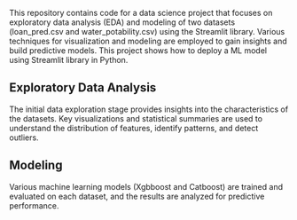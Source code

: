 This repository contains code for a data science project that focuses on exploratory data analysis (EDA) and modeling of two datasets (loan_pred.csv and water_potability.csv) using the Streamlit library. Various techniques for visualization and modeling are employed to gain insights and build predictive models. This project shows how to deploy a ML model using Streamlit library in Python.
## Exploratory Data Analysis

The initial data exploration stage provides insights into the characteristics of the datasets. Key visualizations and statistical summaries are used to understand the distribution of features, identify patterns, and detect outliers.

## Modeling

Various machine learning models (Xgbboost and Catboost) are trained and evaluated on each dataset, and the results are analyzed for predictive performance.
